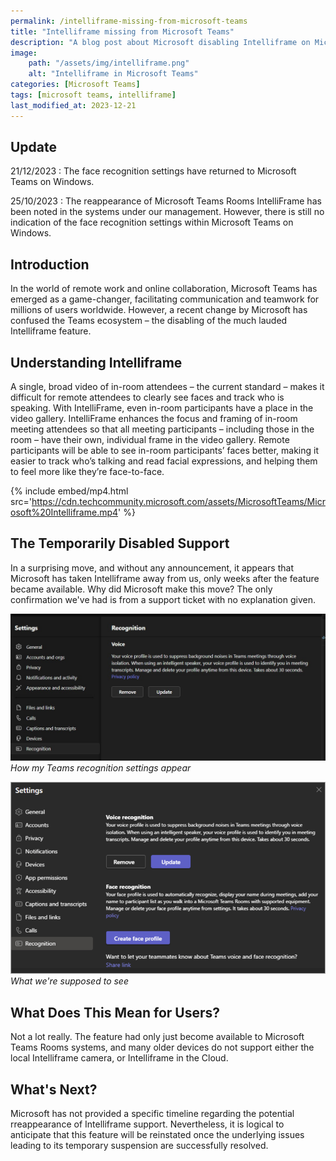 ```yaml
---
permalink: /intelliframe-missing-from-microsoft-teams
title: "Intelliframe missing from Microsoft Teams"
description: "A blog post about Microsoft disabling Intelliframe on Microsoft Teams Rooms"
image:
    path: "/assets/img/intelliframe.png"
    alt: "Intelliframe in Microsoft Teams"
categories: [Microsoft Teams]
tags: [microsoft teams, intelliframe]
last_modified_at: 2023-12-21
---
```


## Update
21/12/2023
: The face recognition settings have returned to Microsoft Teams on Windows.

25/10/2023
: The reappearance of Microsoft Teams Rooms IntelliFrame has been noted in the systems under our management. However, there is still no indication of the face recognition settings within Microsoft Teams on Windows.

## Introduction

In the world of remote work and online collaboration, Microsoft Teams has emerged as a game-changer, facilitating communication and teamwork for millions of users worldwide. However, a recent change by Microsoft has confused the Teams ecosystem – the disabling of the much lauded Intelliframe feature.

## Understanding Intelliframe

A single, broad video of in-room attendees – the current standard – makes it difficult for remote attendees to clearly see faces and track who is speaking. With IntelliFrame, even in-room participants have a place in the video gallery. IntelliFrame enhances the focus and framing of in-room meeting attendees so that all meeting participants – including those in the room – have their own, individual frame in the video gallery. Remote participants will be able to see in-room participants’ faces better, making it easier to track who’s talking and read facial expressions, and helping them to feel more like they’re face-to-face.

{% include embed/mp4.html src='https://cdn.techcommunity.microsoft.com/assets/MicrosoftTeams/Microsoft%20Intelliframe.mp4' %}

## The Temporarily Disabled Support

In a surprising move, and without any announcement, it appears that Microsoft has taken Intelliframe away from us, only weeks after the feature became available. Why did Microsoft make this move? The only confirmation we've had is from a support ticket with no explanation given.

![Video recognition missing](/assets/img/teams-recognition.jpg)
_How my Teams recognition settings appear_

![Video recognition missing](/assets/img/teams-recognition-2.jpg)
_What we're supposed to see_

## What Does This Mean for Users?

Not a lot really. The feature had only just become available to Microsoft Teams Rooms systems, and many older devices do not support either the local Intelliframe camera, or Intelliframe in the Cloud.

## What's Next?

Microsoft has not provided a specific timeline regarding the potential rreappearance of Intelliframe support. Nevertheless, it is logical to anticipate that this feature will be reinstated once the underlying issues leading to its temporary suspension are successfully resolved.